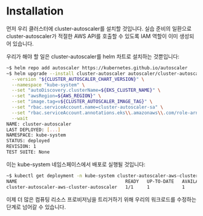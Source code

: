 # Installation

먼저 우리 클러스터에 cluster-autoscaler를 설치할 것입니다. 실습 준비의 일환으로 cluster-autoscaler가 적절한 AWS API를 호출할 수 있도록 IAM 역할이 이미 생성되어 있습니다.

우리가 해야 할 일은 cluster-autoscaler를 helm 차트로 설치하는 것뿐입니다:

```bash
~$ helm repo add autoscaler https://kubernetes.github.io/autoscaler
~$ helm upgrade --install cluster-autoscaler autoscaler/cluster-autoscaler \
  --version "${CLUSTER_AUTOSCALER_CHART_VERSION}" \
  --namespace "kube-system" \
  --set "autoDiscovery.clusterName=${EKS_CLUSTER_NAME}" \
  --set "awsRegion=${AWS_REGION}" \
  --set "image.tag=v${CLUSTER_AUTOSCALER_IMAGE_TAG}" \
  --set "rbac.serviceAccount.name=cluster-autoscaler-sa" \
  --set "rbac.serviceAccount.annotations.eks\\.amazonaws\\.com/role-arn"="$CLUSTER_AUTOSCALER_ROLE" \
  --wait
NAME: cluster-autoscaler
LAST DEPLOYED: [...]
NAMESPACE: kube-system
STATUS: deployed
REVISION: 1
TEST SUITE: None
```

이는 kube-system 네임스페이스에서 배포로 실행될 것입니다:

```bash
~$ kubectl get deployment -n kube-system cluster-autoscaler-aws-cluster-autoscaler
NAME                                        READY   UP-TO-DATE   AVAILABLE   AGE
cluster-autoscaler-aws-cluster-autoscaler   1/1     1            1           51s
```

이제 더 많은 컴퓨팅 리소스 프로비저닝을 트리거하기 위해 우리의 워크로드를 수정하는 단계로 넘어갈 수 있습니다.

